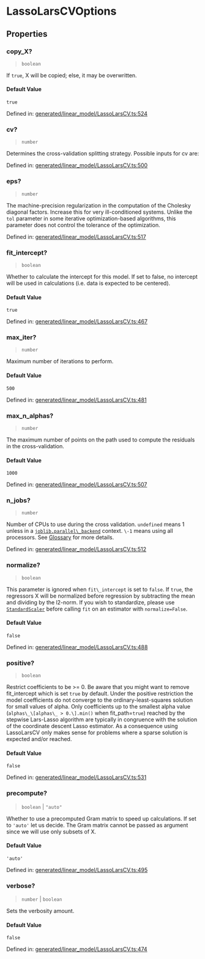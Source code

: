 # LassoLarsCVOptions

## Properties

### copy\_X?

> `boolean`

If `true`, X will be copied; else, it may be overwritten.

#### Default Value

`true`

Defined in:  [generated/linear\_model/LassoLarsCV.ts:524](https://github.com/transitive-bullshit/scikit-learn-ts/blob/122b3c0/packages/sklearn/src/generated/linear_model/LassoLarsCV.ts#L524)

### cv?

> `number`

Determines the cross-validation splitting strategy. Possible inputs for cv are:

Defined in:  [generated/linear\_model/LassoLarsCV.ts:500](https://github.com/transitive-bullshit/scikit-learn-ts/blob/122b3c0/packages/sklearn/src/generated/linear_model/LassoLarsCV.ts#L500)

### eps?

> `number`

The machine-precision regularization in the computation of the Cholesky diagonal factors. Increase this for very ill-conditioned systems. Unlike the `tol` parameter in some iterative optimization-based algorithms, this parameter does not control the tolerance of the optimization.

Defined in:  [generated/linear\_model/LassoLarsCV.ts:517](https://github.com/transitive-bullshit/scikit-learn-ts/blob/122b3c0/packages/sklearn/src/generated/linear_model/LassoLarsCV.ts#L517)

### fit\_intercept?

> `boolean`

Whether to calculate the intercept for this model. If set to false, no intercept will be used in calculations (i.e. data is expected to be centered).

#### Default Value

`true`

Defined in:  [generated/linear\_model/LassoLarsCV.ts:467](https://github.com/transitive-bullshit/scikit-learn-ts/blob/122b3c0/packages/sklearn/src/generated/linear_model/LassoLarsCV.ts#L467)

### max\_iter?

> `number`

Maximum number of iterations to perform.

#### Default Value

`500`

Defined in:  [generated/linear\_model/LassoLarsCV.ts:481](https://github.com/transitive-bullshit/scikit-learn-ts/blob/122b3c0/packages/sklearn/src/generated/linear_model/LassoLarsCV.ts#L481)

### max\_n\_alphas?

> `number`

The maximum number of points on the path used to compute the residuals in the cross-validation.

#### Default Value

`1000`

Defined in:  [generated/linear\_model/LassoLarsCV.ts:507](https://github.com/transitive-bullshit/scikit-learn-ts/blob/122b3c0/packages/sklearn/src/generated/linear_model/LassoLarsCV.ts#L507)

### n\_jobs?

> `number`

Number of CPUs to use during the cross validation. `undefined` means 1 unless in a [`joblib.parallel\_backend`](https://joblib.readthedocs.io/en/latest/parallel.html#joblib.parallel_backend "(in joblib v1.3.0.dev0)") context. `\-1` means using all processors. See [Glossary](../../glossary.html#term-n_jobs) for more details.

Defined in:  [generated/linear\_model/LassoLarsCV.ts:512](https://github.com/transitive-bullshit/scikit-learn-ts/blob/122b3c0/packages/sklearn/src/generated/linear_model/LassoLarsCV.ts#L512)

### normalize?

> `boolean`

This parameter is ignored when `fit\_intercept` is set to `false`. If `true`, the regressors X will be normalized before regression by subtracting the mean and dividing by the l2-norm. If you wish to standardize, please use [`StandardScaler`](sklearn.preprocessing.StandardScaler.html#sklearn.preprocessing.StandardScaler "sklearn.preprocessing.StandardScaler") before calling `fit` on an estimator with `normalize=False`.

#### Default Value

`false`

Defined in:  [generated/linear\_model/LassoLarsCV.ts:488](https://github.com/transitive-bullshit/scikit-learn-ts/blob/122b3c0/packages/sklearn/src/generated/linear_model/LassoLarsCV.ts#L488)

### positive?

> `boolean`

Restrict coefficients to be >= 0. Be aware that you might want to remove fit\_intercept which is set `true` by default. Under the positive restriction the model coefficients do not converge to the ordinary-least-squares solution for small values of alpha. Only coefficients up to the smallest alpha value (`alphas\_\[alphas\_ > 0.\].min()` when fit\_path=`true`) reached by the stepwise Lars-Lasso algorithm are typically in congruence with the solution of the coordinate descent Lasso estimator. As a consequence using LassoLarsCV only makes sense for problems where a sparse solution is expected and/or reached.

#### Default Value

`false`

Defined in:  [generated/linear\_model/LassoLarsCV.ts:531](https://github.com/transitive-bullshit/scikit-learn-ts/blob/122b3c0/packages/sklearn/src/generated/linear_model/LassoLarsCV.ts#L531)

### precompute?

> `boolean` \| `"auto"`

Whether to use a precomputed Gram matrix to speed up calculations. If set to `'auto'` let us decide. The Gram matrix cannot be passed as argument since we will use only subsets of X.

#### Default Value

`'auto'`

Defined in:  [generated/linear\_model/LassoLarsCV.ts:495](https://github.com/transitive-bullshit/scikit-learn-ts/blob/122b3c0/packages/sklearn/src/generated/linear_model/LassoLarsCV.ts#L495)

### verbose?

> `number` \| `boolean`

Sets the verbosity amount.

#### Default Value

`false`

Defined in:  [generated/linear\_model/LassoLarsCV.ts:474](https://github.com/transitive-bullshit/scikit-learn-ts/blob/122b3c0/packages/sklearn/src/generated/linear_model/LassoLarsCV.ts#L474)
